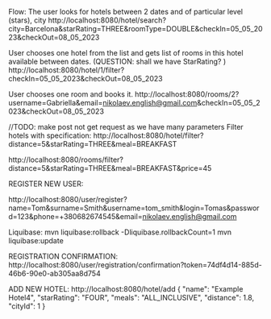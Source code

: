 Flow:
The user looks for hotels between 2 dates and of particular level (stars), city
http://localhost:8080/hotel/search?city=Barcelona&starRating=THREE&roomType=DOUBLE&checkIn=05_05_2023&checkOut=08_05_2023

User chooses one hotel from the list and gets list of rooms in this hotel available between dates. (QUESTION: shall we have StarRating? )
http://localhost:8080/hotel/1/filter?checkIn=05_05_2023&checkOut=08_05_2023

User chooses one room and books it.
http://localhost:8080/rooms/2?username=Gabriella&email=nikolaev.english@gmail.com&checkIn=05_05_2023&checkOut=08_05_2023

//TODO: make post not get request as we have many parameters
Filter hotels with specification:
http://localhost:8080/hotel/filter?distance=5&starRating=THREE&meal=BREAKFAST

http://localhost:8080/rooms/filter?distance=5&starRating=THREE&meal=BREAKFAST&price=45


REGISTER NEW USER:

http://localhost:8080/user/register?name=Tom&surname=Smith&username=tom_smith&login=Tomas&password=123&phone=+380682674545&email=nikolaev.english@gmail.com

Liquibase:
mvn liquibase:rollback -Dliquibase.rollbackCount=1
mvn liquibase:update

REGISTRATION CONFIRMATION:
http://localhost:8080/user/registration/confirmation?token=74df4d14-885d-46b6-90e0-ab305aa8d754

ADD NEW HOTEL:
http://localhost:8080/hotel/add
    {
        "name": "Example Hotel4",
           "starRating": "FOUR",
           "meals": "ALL_INCLUSIVE",
            "distance": 1.8,
            "cityId": 1
    }


